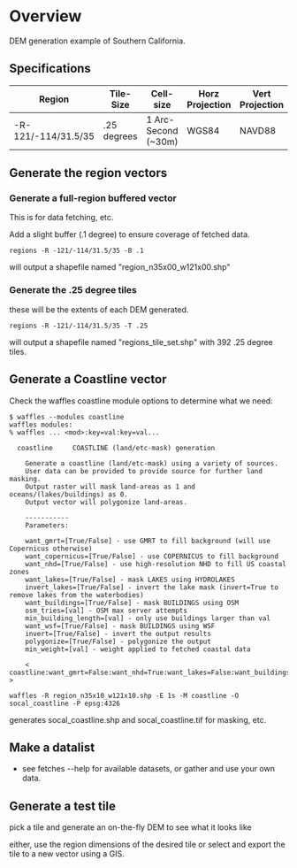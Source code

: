 # Overview

DEM generation example of Southern California.

## Specifications

| Region | Tile-Size | Cell-size | Horz Projection | Vert Projection |
|---|---|---|---|---|
| -R-121/-114/31.5/35 | .25 degrees | 1 Arc-Second (~30m) | WGS84 | NAVD88 |


## Generate the region vectors

### Generate a full-region buffered vector

This is for data fetching, etc.

Add a slight buffer (.1 degree) to ensure coverage of fetched data.

```regions -R -121/-114/31.5/35 -B .1```

will output a shapefile named "region_n35x00_w121x00.shp"

### Generate the .25 degree tiles

these will be the extents of each DEM generated.

```regions -R -121/-114/31.5/35 -T .25```

will output a shapefile named "regions_tile_set.shp" with 392 .25 degree tiles.

## Generate a Coastline vector

Check the waffles coastline module options to determine what we need:

```
$ waffles --modules coastline
waffles modules:
% waffles ... <mod>:key=val:key=val...

  coastline     COASTLINE (land/etc-mask) generation
    
    Generate a coastline (land/etc-mask) using a variety of sources. 
    User data can be provided to provide source for further land masking. 
    Output raster will mask land-areas as 1 and oceans/(lakes/buildings) as 0.
    Output vector will polygonize land-areas.
    
    -----------
    Parameters:
    
    want_gmrt=[True/False] - use GMRT to fill background (will use Copernicus otherwise)
    want_copernicus=[True/False] - use COPERNICUS to fill background
    want_nhd=[True/False] - use high-resolution NHD to fill US coastal zones
    want_lakes=[True/False] - mask LAKES using HYDROLAKES
    invert_lakes=[True/False] - invert the lake mask (invert=True to remove lakes from the waterbodies)
    want_buildings=[True/False] - mask BUILDINGS using OSM
    osm_tries=[val] - OSM max server attempts
    min_building_length=[val] - only use buildings larger than val
    want_wsf=[True/False] - mask BUILDINGS using WSF
    invert=[True/False] - invert the output results
    polygonize=[True/False] - polygonize the output
    min_weight=[val] - weight applied to fetched coastal data

    < coastline:want_gmrt=False:want_nhd=True:want_lakes=False:want_buildings=False:invert=False:polygonize=True >
```

```waffles -R region_n35x10_w121x10.shp -E 1s -M coastline -O socal_coastline -P epsg:4326```

generates socal_coastline.shp and socal_coastline.tif for masking, etc.

## Make a datalist

- see fetches --help for available datasets, or gather and use your own data.


## Generate a test tile

pick a tile and generate an on-the-fly DEM to see what it looks like

either, use the region dimensions of the desired tile or select and export the tile to a new vector using a GIS.

